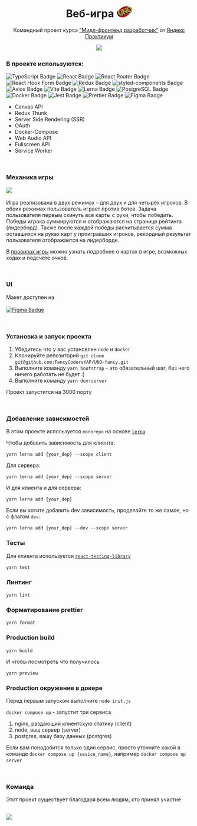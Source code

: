 <div style="text-align:center;">

# Веб-игра <img src="./packages/client/public/assets/img/colorLogo.png" height="30">

Командный проект курса ["Мидл-фронтенд разработчик"](https://practicum.yandex.ru/middle-frontend/) от [Яндекс Практикум](https://practicum.yandex.ru/)

[<img src="https://github.com/FancyCodersYAP/UNO-fancy/assets/114286265/c364ca4e-789b-4bcf-90d8-c107cfd34e59" height="250">](https://www.figma.com/file/5kzuqt4PbewPnbky7TI3eH/UNO-fancy?type=design&node-id=50-1958&t=SHS23ZV9j4Tcmp7K-0)

</div>

### В проекте используются:

![TypeScript Badge](https://img.shields.io/badge/TypeScript-3178C6?logo=typescript&logoColor=fff&style=flat)
![React Badge](https://img.shields.io/badge/React-61DAFB?logo=react&logoColor=000&style=flat)
![React Router Badge](https://img.shields.io/badge/React%20Router-CA4245?logo=reactrouter&logoColor=fff&style=flat)
![React Hook Form Badge](https://img.shields.io/badge/React%20Hook%20Form-EC5990?logo=reacthookform&logoColor=fff&style=flat)
![Redux Badge](https://img.shields.io/badge/Redux-764ABC?logo=redux&logoColor=fff&style=flat)
![styled-components Badge](https://img.shields.io/badge/styled--components-DB7093?logo=styledcomponents&logoColor=fff&style=flat)
![Axios Badge](https://img.shields.io/badge/Axios-5A29E4?logo=axios&logoColor=fff&style=flat)
![Vite Badge](https://img.shields.io/badge/Vite-646CFF?logo=vite&logoColor=fff&style=flat)
![Lerna Badge](https://img.shields.io/badge/Lerna-9333EA?logo=lerna&logoColor=fff&style=flat)
![PostgreSQL Badge](https://img.shields.io/badge/PostgreSQL-4169E1?logo=postgresql&logoColor=fff&style=flat)
![Docker Badge](https://img.shields.io/badge/Docker-2496ED?logo=docker&logoColor=fff&style=flat)
![Jest Badge](https://img.shields.io/badge/Jest-C21325?logo=jest&logoColor=fff&style=flat)
![Prettier Badge](https://img.shields.io/badge/Prettier-F7B93E?logo=prettier&logoColor=fff&style=flat)
![Figma Badge](https://img.shields.io/badge/Figma-F24E1E?logo=figma&logoColor=fff&style=flat)

- Canvas API
- Redux Thunk
- Server Side Rendering (SSR)
- OAuth
- Docker-Compose
- Web Audio API
- Fullscreen API
- Service Worker

<br>

### Механика игры

[<img src="https://github.com/FancyCodersYAP/UNO-fancy/assets/114286265/2eb36fa3-e6c7-4554-b8c0-8fec1a3766a9" height="250">](https://github.com/FancyCodersYAP/UNO-fancy/blob/main/docs/rules.md)

Игра реализована в двух режимах - для двух и для четырёх игроков. В обоих режимах пользователь играет против ботов.
Задача пользователя первым скинуть все карты с руки, чтобы победить.
Победы игрока суммируются и отображаются на странице рейтинга (лидерборд). Также после каждой победы расчитывается сумма оставшихся на руках карт у проигравших игроков, рекордный результат пользователя отображается на лидерборде.

В [правилах игры](https://github.com/FancyCodersYAP/UNO-fancy/blob/main/docs/rules.md) можно узнать подробнее о картах в игре, возможных ходах и подсчёте очков.

<br>

### UI

Макет доступен на\
\
[![Figma Badge](https://img.shields.io/badge/Figma-F24E1E?logo=figma&logoColor=fff&style=flat)](https://www.figma.com/file/5kzuqt4PbewPnbky7TI3eH/UNO-fancy?type=design&node-id=50-1958&t=SHS23ZV9j4Tcmp7K-0)

<br>

### Установка и запуск проекта

1. Убедитесь что у вас установлен `node` и `docker`
2. Клонируйте репозиторий `git clone git@github.com:FancyCodersYAP/UNO-fancy.git`
3. Выполните команду `yarn bootstrap` - это обязательный шаг, без него ничего работать не будет :)
4. Выполните команду `yarn dev:server`

Проект запустится на 3000 порту

<br>

### Добавление зависимостей

В этом проекте используется `monorepo` на основе [`lerna`](https://github.com/lerna/lerna)

Чтобы добавить зависимость для клиента:

```
yarn lerna add {your_dep} --scope client
```

Для сервера:

```
yarn lerna add {your_dep} --scope server
```

И для клиента и для сервера:

```
yarn lerna add {your_dep}
```

Если вы хотите добавить dev зависимость, проделайте то же самое, но с флагом `dev`:

```
yarn lerna add {your_dep} --dev --scope server
```

### Тесты

Для клиента используется [`react-testing-library`](https://testing-library.com/docs/react-testing-library/intro/)

```
yarn test
```

### Линтинг

```
yarn lint
```

### Форматирование prettier

```
yarn format
```

### Production build

```
yarn build
```

И чтобы посмотреть что получилось

```
yarn preview
```

### Production окружение в докере

Перед первым запуском выполните `node init.js`

`docker compose up` - запустит три сервиса

1. nginx, раздающий клиентскую статику (client)
2. node, ваш сервер (server)
3. postgres, вашу базу данных (postgres)

Если вам понадобится только один сервис, просто уточните какой в команде
`docker compose up {sevice_name}`, например `docker compose up server`

<br>

### Команда

Этот проект существует благодаря всем людям, кто принял участие\
<br>

[![](https://contrib.rocks/image?repo=FancyCodersYAP/UNO-fancy)](https://github.com/FancyCodersYAP/UNO-fancy/graphs/contributors)
